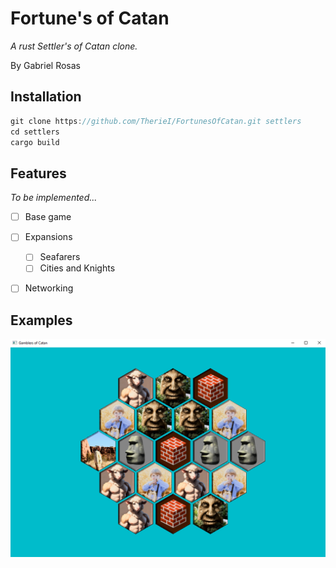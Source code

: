 # Fortune's of Catan
*A rust Settler's of Catan clone.*

By Gabriel Rosas

## Installation

```rust
git clone https://github.com/TherieI/FortunesOfCatan.git settlers
cd settlers
cargo build
```



## Features

*To be implemented...*

- [ ] Base game
- [ ] Expansions
  - [ ] Seafarers
  - [ ] Cities and Knights
- [ ] Networking



## Examples



![img](documentation/initial_textures.PNG)

